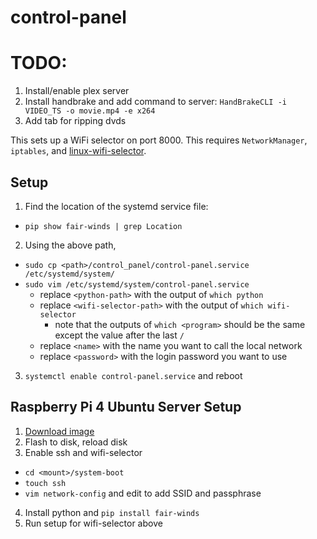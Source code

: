 # control-panel

# TODO:

1. Install/enable plex server
2. Install handbrake and add command to server: `HandBrakeCLI -i VIDEO_TS -o movie.mp4 -e x264`
3. Add tab for ripping dvds

This sets up a WiFi selector on port 8000. This requires `NetworkManager`,
`iptables`, and
[linux-wifi-selector](https://github.com/lakinduakash/linux-wifi-hotspot).

## Setup

1. Find the location of the systemd service file:

- `pip show fair-winds | grep Location`

2. Using the above path,

- `sudo cp <path>/control_panel/control-panel.service /etc/systemd/system/`
- `sudo vim /etc/systemd/system/control-panel.service`
  - replace `<python-path>` with the output of `which python`
  - replace `<wifi-selector-path>` with the output of `which wifi-selector`
    - note that the outputs of `which <program>` should be the same except the
      value after the last `/`
  - replace `<name>` with the name you want to call the local network
  - replace `<password>` with the login password you want to use

3. `systemctl enable control-panel.service` and reboot

## Raspberry Pi 4 Ubuntu Server Setup

1. [Download image](https://ubuntu.com/download/raspberry-pi)
2. Flash to disk, reload disk
3. Enable ssh and wifi-selector

- `cd <mount>/system-boot`
- `touch ssh`
- `vim network-config` and edit to add SSID and passphrase

4. Install python and `pip install fair-winds`
5. Run setup for wifi-selector above
